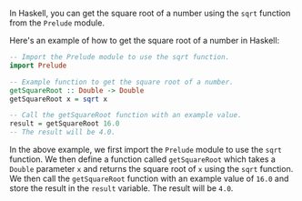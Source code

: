 In Haskell, you can get the square root of a number using the `sqrt` function from the `Prelude` module.

Here's an example of how to get the square root of a number in Haskell:

```haskell
-- Import the Prelude module to use the sqrt function.
import Prelude

-- Example function to get the square root of a number.
getSquareRoot :: Double -> Double
getSquareRoot x = sqrt x

-- Call the getSquareRoot function with an example value.
result = getSquareRoot 16.0
-- The result will be 4.0.
```

In the above example, we first import the `Prelude` module to use the `sqrt` function. We then define a function called `getSquareRoot` which takes a `Double` parameter `x` and returns the square root of `x` using the `sqrt` function. We then call the `getSquareRoot` function with an example value of `16.0` and store the result in the `result` variable. The result will be `4.0`.
